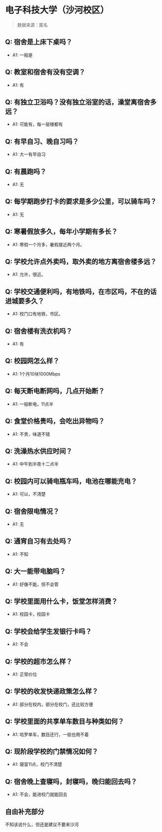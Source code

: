 # 电子科技大学（沙河校区）

> 数据来源：匿名

## Q: 宿舍是上床下桌吗？

- A1: 一般是

## Q: 教室和宿舍有没有空调？

- A1: 有

## Q: 有独立卫浴吗？没有独立浴室的话，澡堂离宿舍多远？

- A1: 可能有，每一层楼都有

## Q: 有早自习、晚自习吗？

- A1: 大一有早自习

## Q: 有晨跑吗？

- A1: 无

## Q: 每学期跑步打卡的要求是多少公里，可以骑车吗？

- A1: 无

## Q: 寒暑假放多久，每年小学期有多长？

- A1: 寒假一个月多，暑假接近两个月。

## Q: 学校允许点外卖吗，取外卖的地方离宿舍楼多远？

- A1: 允许，很近。

## Q: 学校交通便利吗，有地铁吗，在市区吗，不在的话进城要多久？

- A1: 校门口有地铁，市区。

## Q: 宿舍楼有洗衣机吗？

- A1: 有

## Q: 校园网怎么样？

- A1: 1个月10块1000Mbps

## Q: 每天断电断网吗，几点开始断？

- A1: 一般断电，11点半

## Q: 食堂价格贵吗，会吃出异物吗？

- A1: 不贵，味道不错

## Q: 洗澡热水供应时间？

- A1: 中午到半夜十二点半

## Q: 校园内可以骑电瓶车吗，电池在哪能充电？

- A1: 可以，不清楚

## Q: 宿舍限电情况？

- A1: 无

## Q: 通宵自习有去处吗？

- A1: 不知

## Q: 大一能带电脑吗？

- A1: 好像不能，但不会管

## Q: 学校里面用什么卡，饭堂怎样消费？

- A1: 校园卡，校园卡

## Q: 学校会给学生发银行卡吗？

- A1: 不会

## Q: 学校的超市怎么样？

- A1: 正常价位

## Q: 学校的收发快递政策怎么样？

- A1: 部分在校内，部分在校门，还比较方便

## Q: 学校里面的共享单车数目与种类如何？

- A1: 哈罗单车，数目还行，一般也用不着

## Q: 现阶段学校的门禁情况如何？

- A1: 寝室11点，校门不清楚

## Q: 宿舍晚上查寝吗，封寝吗，晚归能回去吗？

- A1: 不会，能进校门就能回去

## 自由补充部分

不知该说什么，但还是建议不要来沙河